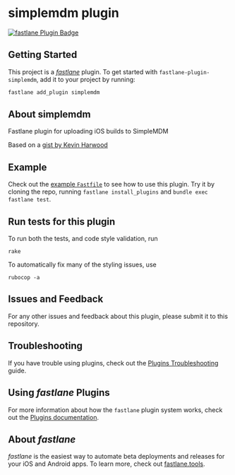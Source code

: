 # simplemdm plugin

[![fastlane Plugin Badge](https://rawcdn.githack.com/fastlane/fastlane/master/fastlane/assets/plugin-badge.svg)](https://rubygems.org/gems/fastlane-plugin-simplemdm)

## Getting Started

This project is a [_fastlane_](https://github.com/fastlane/fastlane) plugin. To get started with `fastlane-plugin-simplemdm`, add it to your project by running:

```bash
fastlane add_plugin simplemdm
```

## About simplemdm

Fastlane plugin for uploading iOS builds to SimpleMDM

Based on a [gist by Kevin Harwood](https://gist.github.com/kcharwood/dd9b3882f0aa43bc03cfcfaf145e992d)

## Example

Check out the [example `Fastfile`](fastlane/Fastfile) to see how to use this plugin. Try it by cloning the repo, running `fastlane install_plugins` and `bundle exec fastlane test`.

## Run tests for this plugin

To run both the tests, and code style validation, run

```
rake
```

To automatically fix many of the styling issues, use
```
rubocop -a
```

## Issues and Feedback

For any other issues and feedback about this plugin, please submit it to this repository.

## Troubleshooting

If you have trouble using plugins, check out the [Plugins Troubleshooting](https://docs.fastlane.tools/plugins/plugins-troubleshooting/) guide.

## Using _fastlane_ Plugins

For more information about how the `fastlane` plugin system works, check out the [Plugins documentation](https://docs.fastlane.tools/plugins/create-plugin/).

## About _fastlane_

_fastlane_ is the easiest way to automate beta deployments and releases for your iOS and Android apps. To learn more, check out [fastlane.tools](https://fastlane.tools).
